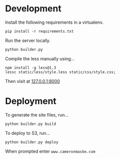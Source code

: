 # Development

Install the following requirements in a virtualenv.
```
pip install -r requirements.txt
```

Run the server locally.
```
python builder.py
```

Compile the less manually using...
```
npm install -g less@1.3
lessc static/less/style.less static/css/style.css;
```

Then visit at [127.0.0.1:8000](http://127.0.0.1:8000)

# Deployment

To generate the site files, run...

```
python builder.py build
```

To deploy to S3, run...
```
python builder.py deploy
```

When prompted enter `www.cameronmaske.com`
